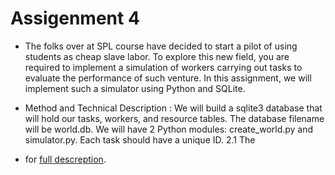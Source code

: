 # Assigenment 4

* The folks over at SPL course have decided to start a pilot of using students as cheap slave labor. To explore this new field, you are required to implement a simulation of workers carrying out tasks to evaluate the performance of such venture.
  In this assignment, we will implement such a simulator using Python and SQLite.
  
* Method and Technical Description : 
  We will build a sqlite3 database that will hold our tasks, workers, and resource tables. The database filename will be world.db. We will have 2 Python modules: create_world.py and simulator.py.
  Each task should have a unique ID.
  2.1 The

* for  <a href="https://github.com/MaorAssayag/SPL-System-Programming-course-projects/blob/master/Assigenment%204%20-Python%20%26%20SQLite/SPL181Assignment4.pdf">full descreption</a>.
